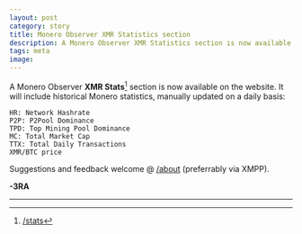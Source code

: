 ```yaml
---
layout: post
category: story
title: Monero Observer XMR Statistics section
description: A Monero Observer XMR Statistics section is now available on the website.
tags: meta
image: 
---
```


A Monero Observer **XMR Stats**[^1] section is now available on the website. It will include historical Monero statistics, manually updated on a daily basis:

```
HR: Network Hashrate
P2P: P2Pool Dominance
TPD: Top Mining Pool Dominance
MC: Total Market Cap
TTX: Total Daily Transactions
XMR/BTC price
```

Suggestions and feedback welcome @ [/about](/about) (preferrably via XMPP).

**-3RA**

---

[^1]: [/stats](/stats)
